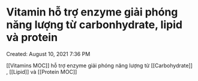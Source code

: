 # Vitamin hỗ trợ enzyme giải phóng năng lượng từ carbonhydrate, lipid và protein

Created: August 10, 2021 7:36 PM

[[Vitamins MOC]] hỗ trợ enzyme giải phóng năng lượng từ [[Carbohydrate]] , [[Lipid]] và [[Protein MOC]]